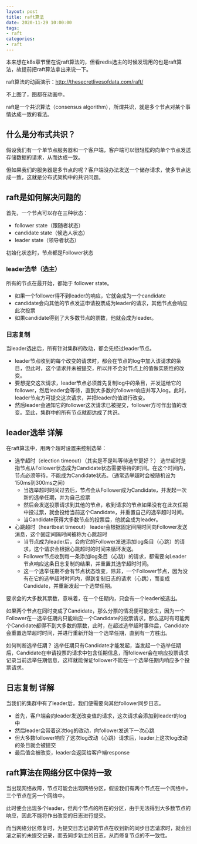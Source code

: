 ```yaml
---
layout: post
title: raft算法
date: 2020-11-29 10:00:00
tags: 
- raft
categories:
- raft
---
```


本来想在k8s章节里在说raft算法的，但看redis选主的时候发现用的也是raft算法，故提前把raft算法拿出来说一下。

raft算法的动画演示：http://thesecretlivesofdata.com/raft/

不上图了，图都在动画中。

raft是一个共识算法（consensus algorithm），所谓共识，就是多个节点对某个事情达成一致的看法。

## 什么是分布式共识？

假设我们有一个单节点服务器和一个客户端，客户端可以很轻松的向单个节点发送存储数据的请求，从而达成一致。

但如果我们的服务器是多节点的呢？客户端没办法发送一个储存请求，使多节点达成一致，这就是分布式架构中的共识问题。

## raft是如何解决问题的

首先，一个节点可以存在三种状态：

- follower state（跟随者状态）
- candidate state（候选人状态）
- leader state（领导者状态）

初始化状态时，节点都是Follower状态

### leader选举（选主）

所有的节点在最开始，都始于 follower state。

- 如果一个follower得不到leader的响应，它就会成为一个candidate
- candidate会向其他的节点发送申请投票成为leader的请求，其他节点会响应此次投票
- 如果candidate得到了大多数节点的票数，他就会成为leader。

### 日志复制

当leader选出后，所有针对集群的改动，都会先经过leader节点。

- leader节点收到的每个改变的请求时，都会在节点的log中加入该请求的条目，但此时，这个请求并未被提交，所以并不会对节点上的值做实质性的改变。
- 要想提交这次请求，leader节点必须首先复制log中的条目，并发送给它的follower，然后leader会等待，直到大多数的follower响应并写入log。此时，leader节点方可提交这次请求，并把leader的值进行改变。
- 然后leader会通知它的follower这次请求已被提交，follower方可作出值的改变。至此，集群中的所有节点就都达成了共识。

## leader选举 详解

在raft算法中，用两个超时设置来控制选举：

- 选举超时（election timeout）（其实是不是叫等待选举更好？）
  选举超时是指节点从Follower状态成为Candidate状态需要等待的时间。在这个时间内，节点必须等待，不能成为Candidate状态。（通常选举超时会被随机设为150ms到300ms之间）
  - 当选举超时时间过去后，节点会从Follower成为Candidate，并发起一次新的选举任期，并为自己投票
  - 然后会发送投票请求到其他的节点，收到请求的节点如果没有在此次任期中投过票，就会投给当前这个Candidate，并重置自己的选举超时时间。
  - 当Candidate获得大多数节点的投票后，他就会成为leader。
- 心跳超时（heartbeat timeout）
  leader会根据固定间隔时间向Follower发送消息，这个固定间隔时间被称为心跳超时
  - 当节点成为leader后，会向它的Follower发送添加log条目（心跳）的请求，这个请求会根据心跳超时的时间来循环发送。
  - Follower节点收到每一条添加log条目（心跳）的请求，都需要向Leader节点响应这条日志复制的结果，并重置其选举超时时间。
  - 这一个选举任期不会有节点状态改变，除非，一个Follower节点，因为没有在它的选举超时时间内，得到复制日志的请求（心跳），而变成Candidate，并重新发起一个选举任期。

要求会的大多数其票数，意味着，在一个任期内，只会有一个leader被选出。

如果两个节点在同时变成了Candidate，那么分票的情况便可能发生，因为一个Follower在一选举任期内只能响应一个Candidate的投票请求，那么这时有可能两个Candidate都得不到大多数的票数，此时，在超过选举超时事件后，Candidate会重置选举超时时间，并进行重新开始一个选举任期，直到有一方胜出。

如何判断选举任期？ 选举任期只有Candidate才能发起，当发起一个选举任期后，Candidate在申请投票的请求中包含任期信息，而follower会在响应投票请求记录当前选举任期信息，这样就能保证follower不能在一个选举任期内响应多个投票请求。

## 日志复制 详解

当我们的集群中有了leader后，我们便需要向其他follower同步日志。

- 首先，客户端会向leader发送改变值的请求，这次请求会添加到leader的log中
- 然后leader会带着这次log的改动，向follower发送下一次心跳
- 但大多数follower响应了这次log改动（心跳）请求后，leader上这次log改动的条目就会被提交
- 最后值会被改变，leader会返回给客户端response

## raft算法在网络分区中保持一致

当出现网络故障，节点可能会出现网络分区，假设我们有两个节点在一个网络中，三个节点在另一个网络中。

此时便会出现多个leader，但两个节点的所在的分区，由于无法得到大多数节点的响应，因此不能将作出改变的日志进行提交。

而当网络分区修复时，为提交日志记录的节点在收到新的同步日志请求时，就会回滚之前的未提交记录，而去同步新主的日志，从而修复节点的不一致性。

